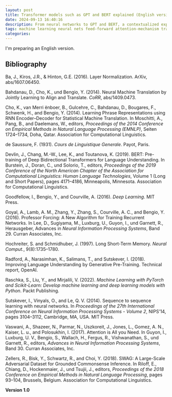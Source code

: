 ```yaml
---
layout: post
title: Transformer models such as GPT and BERT explained (English version)
date: 2024-09-13 16:40:16
description: From neural networks to GPT and BERT, a contextualized explanation of the Transformer architecture
tags: machine learning neural nets feed-forward attention-mechanism transformer GPT BERT transfer-learning English
categories: 
---
```


I'm preparing an English version.

## Bibliography

Ba, J., Kiros, J.R., & Hinton, G.E. (2016). Layer Normalization. ArXiv, abs/1607.06450.

Bahdanau, D., Cho, K., und Bengio, Y. (2014). Neural Machine Translation by Jointly
Learning to Align and Translate. *CoRR*, abs/1409.0473.

Cho, K., van Merri ̈enboer, B., Gulcehre, C., Bahdanau, D., Bougares, F., Schwenk, H., and Bengio, Y. (2014). Learning Phrase Representations using RNN Encoder–Decoder for Statistical Machine Translation. In Moschitti, A., Pang, B., and Daelemans, W., editors, *Proceedings of the 2014 Conference on Empirical Methods in Natural Language Processing (EMNLP)*, Seiten 1724–1734, Doha, Qatar. Association for Computational Linguistics.

de Saussure, F. (1931). *Cours de Linguistique Generale*. Payot, Paris.

Devlin, J., Chang, M.-W., Lee, K., and Toutanova, K. (2019). BERT: Pre-training of Deep Bidirectional Transformers for Language Understanding. In Burstein, J., Doran, C., und Solorio, T., editors, *Proceedings of the 2019 Conference of the North American Chapter of the Association for Computational Linguistics: Human Language Technologies*, Volume 1 (Long and Short Papers), pages 4171–4186, Minneapolis, Minnesota. Association for Computational Linguistics.

Goodfellow, I., Bengio, Y., and Courville, A. (2016). *Deep Learning*. MIT Press.

Goyal, A., Lamb, A. M., Zhang, Y., Zhang, S., Courville, A. C., and Bengio, Y. (2016). Professor Forcing: A New Algorithm for Training Recurrent Networks. In Lee, D., Sugiyama, M., Luxburg, U., Guyon, I., und Garnett, R., Herausgeber, Advances in *Neural Information Processing Systems*, Band 29. Curran Associates, Inc.

Hochreiter, S. and Schmidhuber, J. (1997). Long Short-Term Memory. *Neural Comput.*, 9(8):1735–1780.

Radford, A., Narasimhan, K., Salimans, T., and Sutskever, I. (2018). Improving Language Understanding by Generative Pre-Training. Technical report, OpenAI.

Raschka, S., Liu, Y., and Mirjalili, V. (2022). *Machine Learning with PyTorch and Scikit-Learn: Develop machine learning and deep learning models with Python*. Packt Publishing.

Sutskever, I., Vinyals, O., and Le, Q. V. (2014). Sequence to sequence learning with neural networks. In *Proceedings of the 27th International Conference on Neural Information Processing Systems - Volume 2*, NIPS’14, pages 3104–3112, Cambridge, MA, USA. MIT Press.

Vaswani, A., Shazeer, N., Parmar, N., Uszkoreit, J., Jones, L., Gomez, A. N., Kaiser, L. u., and Polosukhin, I. (2017). Attention is All you Need. In Guyon, I., Luxburg, U. V., Bengio, S., Wallach, H., Fergus, R., Vishwanathan, S., und Garnett, R., editors, *Advances in Neural Information Processing Systems*, Band 30. Curran Associates, Inc.

Zellers, R., Bisk, Y., Schwartz, R., and Choi, Y. (2018). SWAG: A Large-Scale Adversarial Dataset for Grounded Commonsense Inference. In Riloff, E., Chiang, D., Hockenmaier, J., und Tsujii, J., editors, *Proceedings of the 2018 Conference on Empirical Methods in Natural Language Processing*, pages 93–104, Brussels, Belgium. Association for Computational Linguistics.

**Version 1.0**